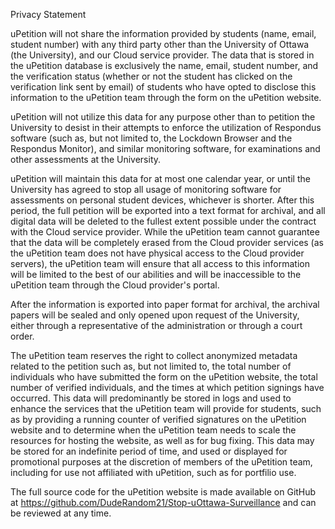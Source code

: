 Privacy Statement

uPetition will not share the information provided by students (name, email, student number) with any third party other than the University of Ottawa (the University), and our Cloud service provider. The data that is stored in the uPetition database is exclusively the name, email, student number, and the verification status (whether or not the student has clicked on the verification link sent by email) of students who have opted to disclose this information to the uPetition team through the form on the uPetition website.

uPetition will not utilize this data for any purpose other than to petition the University to desist in their attempts to enforce the utilization of Respondus software (such as, but not limited to, the Lockdown Browser and the Respondus Monitor), and similar monitoring software, for examinations and other assessments at the University.

uPetition will maintain this data for at most one calendar year, or until the University has agreed to stop all usage of monitoring software for assessments on personal student devices, whichever is shorter. After this period, the full petition will be exported into a text format for archival, and all digital data will be deleted to the fullest extent possible under the contract with the Cloud service provider. While the uPetition team cannot guarantee that the data will be completely erased from the Cloud provider services (as the uPetition team does not have physical access to the Cloud provider servers), the uPetition team will ensure that all access to this information will be limited to the best of our abilities and will be inaccessible to the uPetition team through the Cloud provider's portal.

After the information is exported into paper format for archival, the archival papers will be sealed and only opened upon request of the University, either through a representative of the administration or through a court order.

The uPetition team reserves the right to collect anonymized metadata related to the petition such as, but not limited to, the total number of individuals who have submitted the form on the uPetition website, the total number of verified individuals, and the times at which petition signings have occurred. This data will predominantly be stored in logs and used to enhance the services that the uPetition team will provide for students, such as by providing a running counter of verified signatures on the uPetition website and to determine when the uPetition team needs to scale the resources for hosting the website, as well as for bug fixing. This data may be stored for an indefinite period of time, and used or displayed for promotional purposes at the discretion of members of the uPetition team, including for use not affiliated with uPetition, such as for portfilio use.

The full source code for the uPetition website is made available on GitHub at https://github.com/DudeRandom21/Stop-uOttawa-Surveillance and can be reviewed at any time.
